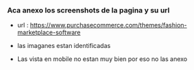 ### Aca anexo los screenshots de la pagina y su url

- url : https://www.purchasecommerce.com/themes/fashion-marketplace-software

- las imaganes estan identificadas

- Las vista en mobile no estan muy bien por eso no las anexo


